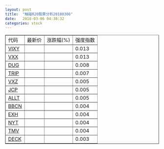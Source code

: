 ```yaml
---
layout: post
title:  "触碰R20股票分析20180306"
date:   2018-03-06 04:38:32
categories: stock
---
```

<script type="text/javascript">
var stockList = []
stockList.push('gb_vixy');
stockList.push('gb_vxx');
stockList.push('gb_dug');
stockList.push('gb_trip');
stockList.push('gb_vxz');
stockList.push('gb_jcp');
stockList.push('gb_allt');
stockList.push('gb_bbcn');
stockList.push('gb_exh');
stockList.push('gb_nyt');
stockList.push('gb_tmv');
stockList.push('gb_deck');
</script>

<table border="1">
 <tr>
 <td>代码</td>
  <td>最新价</td>
  <td>涨跌幅(%)</td>
 <td>强度指数</td>
</tr>
  <tr id="vixy"><td><a href="http://stock.finance.sina.com.cn/usstock/quotes/VIXY.html" target="_blank">VIXY</a></td><td></td><td></td><td>0.013</td></tr>
  <tr id="vxx"><td><a href="http://stock.finance.sina.com.cn/usstock/quotes/VXX.html" target="_blank">VXX</a></td><td></td><td></td><td>0.013</td></tr>
  <tr id="dug"><td><a href="http://stock.finance.sina.com.cn/usstock/quotes/DUG.html" target="_blank">DUG</a></td><td></td><td></td><td>0.008</td></tr>
  <tr id="trip"><td><a href="http://stock.finance.sina.com.cn/usstock/quotes/TRIP.html" target="_blank">TRIP</a></td><td></td><td></td><td>0.007</td></tr>
  <tr id="vxz"><td><a href="http://stock.finance.sina.com.cn/usstock/quotes/VXZ.html" target="_blank">VXZ</a></td><td></td><td></td><td>0.005</td></tr>
  <tr id="jcp"><td><a href="http://stock.finance.sina.com.cn/usstock/quotes/JCP.html" target="_blank">JCP</a></td><td></td><td></td><td>0.005</td></tr>
  <tr id="allt"><td><a href="http://stock.finance.sina.com.cn/usstock/quotes/ALLT.html" target="_blank">ALLT</a></td><td></td><td></td><td>0.005</td></tr>
  <tr id="bbcn"><td><a href="http://stock.finance.sina.com.cn/usstock/quotes/BBCN.html" target="_blank">BBCN</a></td><td></td><td></td><td>0.004</td></tr>
  <tr id="exh"><td><a href="http://stock.finance.sina.com.cn/usstock/quotes/EXH.html" target="_blank">EXH</a></td><td></td><td></td><td>0.004</td></tr>
  <tr id="nyt"><td><a href="http://stock.finance.sina.com.cn/usstock/quotes/NYT.html" target="_blank">NYT</a></td><td></td><td></td><td>0.004</td></tr>
  <tr id="tmv"><td><a href="http://stock.finance.sina.com.cn/usstock/quotes/TMV.html" target="_blank">TMV</a></td><td></td><td></td><td>0.004</td></tr>
  <tr id="deck"><td><a href="http://stock.finance.sina.com.cn/usstock/quotes/DECK.html" target="_blank">DECK</a></td><td></td><td></td><td>0.003</td></tr>
</table>
